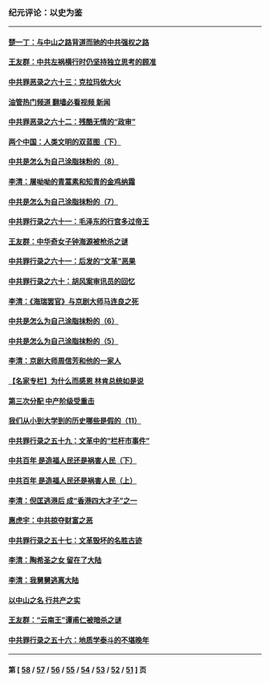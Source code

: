 ### 纪元评论：以史为鉴
---
#### [楚一丁：与中山之路背道而驰的中共强权之路](../../pages/nsc1028/n13437270.md?12210330) 
#### [王友群：中共左祸横行时仍坚持独立思考的顾准](../../pages/nsc1028/n13444722.md?12210330) 
#### [中共罪恶录之六十三：克拉玛依大火](../../pages/nsc1028/n13443384.md?12210330) 
#### [油管热门频道 翻墙必看视频 新闻](ok?12210330)
#### [中共罪恶录之六十二：残酷无情的“政审”](../../pages/nsc1028/n13435894.md?12210330) 
#### [两个中国：人类文明的双蓝图（下）](../../pages/nsc1028/n13423132.md?12210330) 
#### [中共是怎么为自己涂脂抹粉的（8）](../../pages/nsc1028/n13432247.md?12210330) 
#### [李清：屠呦呦的青蒿素和知青的金鸡纳霜](../../pages/nsc1028/n13426884.md?12210330) 
#### [中共是怎么为自己涂脂抹粉的（7）](../../pages/nsc1028/n13431085.md?12210330) 
#### [中共罪行录之六十一：毛泽东的行宫多过帝王](../../pages/nsc1028/n13430849.md?12210330) 
#### [王友群：中华奇女子钟海源被枪杀之谜](../../pages/nsc1028/n13430555.md?12210330) 
#### [中共罪行录之六十一：后发的“文革”恶果](../../pages/nsc1028/n13426672.md?12210330) 
#### [中共罪行录之六十：胡风案审讯员的回忆](../../pages/nsc1028/n13423954.md?12210330) 
#### [李清：《海瑞罢官》与京剧大师马连良之死](../../pages/nsc1028/n13412316.md?12210330) 
#### [中共是怎么为自己涂脂抹粉的（6）](../../pages/nsc1028/n13412021.md?12210330) 
#### [中共是怎么为自己涂脂抹粉的（5）](../../pages/nsc1028/n13405477.md?12210330) 
#### [李清：京剧大师周信芳和他的一家人](../../pages/nsc1028/n13391411.md?12210330) 
#### [【名家专栏】为什么而感恩 林肯总统如是说](../../pages/nsc1028/n13402501.md?12210330) 
#### [第三次分配 中产阶级受重击](../../pages/nsc1028/n13401007.md?12210330) 
#### [我们从小到大学到的历史哪些是假的（11）](../../pages/nsc1028/n13395097.md?12210330) 
#### [中共罪行录之五十九：文革中的“栏杆市事件”](../../pages/nsc1028/n13390605.md?12210330) 
#### [中共百年 是造福人民还是祸害人民（下）](../../pages/nsc1028/n13389389.md?12210330) 
#### [中共百年 是造福人民还是祸害人民（上）](../../pages/nsc1028/n13388697.md?12210330) 
#### [李清：倪匡逃港后 成“香港四大才子”之一](../../pages/nsc1028/n13377522.md?12210330) 
#### [惠虎宇：中共掠夺财富之恶](../../pages/nsc1028/n13374142.md?12210330) 
#### [中共罪行录之五十七：文革毁坏的名胜古迹](../../pages/nsc1028/n13373282.md?12210330) 
#### [李清：陶希圣之女 留在了大陆](../../pages/nsc1028/n13367727.md?12210330) 
#### [李清：我舅舅逃离大陆](../../pages/nsc1028/n13343329.md?12210330) 
#### [以中山之名 行共产之实](../../pages/nsc1028/n13346437.md?12210330) 
#### [王友群：“云南王”谭甫仁被暗杀之谜](../../pages/nsc1028/n13357123.md?12210330) 
#### [中共罪行录之五十六：地质学泰斗的不堪晚年](../../pages/nsc1028/n13355675.md?12210330) 

---
#### 第 [ [58](./58.md?12210330) / [57](./57.md?12210330) / [56](./56.md?12210330) / [55](./55.md?12210330) / [54](./54.md?12210330) / [53](./53.md?12210330) / [52](./52.md?12210330) / [51](./51.md?12210330) ] 页
